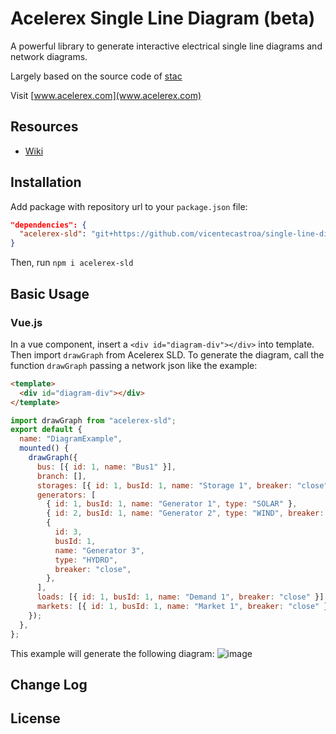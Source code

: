 # Acelerex Single Line Diagram (beta)

A powerful library to generate interactive electrical single line diagrams and network diagrams.

Largely based on the source code of [stac](https://github.com/aayushGaur/stac)

Visit [www.acelerex.com](www.acelerex.com)

## Resources

- [Wiki](https://www.notion.so/acelerex/Acelerex-Single-Line-Diagram-Wiki-2a8d2940f5fb4bdca356fbb7747eb09d)

## Installation

Add package with repository url to your `package.json` file:

```json
"dependencies": {
  "acelerex-sld": "git+https://github.com/vicentecastroa/single-line-diagram.git"
}
```

Then, run `npm i acelerex-sld`

## Basic Usage

### Vue.js

In a vue component, insert a `<div id="diagram-div"></div>` into template. Then import `drawGraph` from Acelerex SLD. To generate the diagram, call the function `drawGraph` passing a network json like the example:

```html
<template>
  <div id="diagram-div"></div>
</template>
```

```javascript
import drawGraph from "acelerex-sld";
export default {
  name: "DiagramExample",
  mounted() {
    drawGraph({
      bus: [{ id: 1, name: "Bus1" }],
      branch: [],
      storages: [{ id: 1, busId: 1, name: "Storage 1", breaker: "close" }],
      generators: [
        { id: 1, busId: 1, name: "Generator 1", type: "SOLAR" },
        { id: 2, busId: 1, name: "Generator 2", type: "WIND", breaker: "open" },
        {
          id: 3,
          busId: 1,
          name: "Generator 3",
          type: "HYDRO",
          breaker: "close",
        },
      ],
      loads: [{ id: 1, busId: 1, name: "Demand 1", breaker: "close" }],
      markets: [{ id: 1, busId: 1, name: "Market 1", breaker: "close" }],
    });
  },
};
```

This example will generate the following diagram:
![image](https://user-images.githubusercontent.com/13738469/144922314-69123ea5-d38a-4640-8bf8-ed8491c112f1.png)


## Change Log

## License
